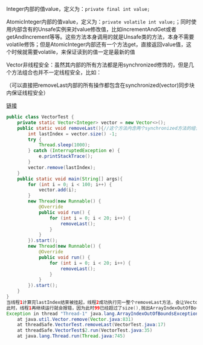 Integer内部的值value，定义为：`private final int value;`

AtomicInteger内部的值value，定义为：`private volatile int value;`；同时使用内部含有的Unsafe实例来对value修改值，比如incrementAndGet或者getAndIncrement等等。这些方法本身调用的就是Unsafe类的方法，本身不需要volatile修饰；但是AtomicInteger内部还有一个方法get，直接返回value值，这个时候就需要volatile，来保证读到的值一定是最新的值

Vector非线程安全：虽然其内部的所有方法都是用synchronized修饰的，但是几个方法组合也并不一定线程安全，比如：

（可以直接把removeLast内部的所有操作都包含在synchronized(vector)同步块内保证线程安全）

[链接](https://juejin.cn/post/6844903717674680328)

```java
public class VectorTest {
    private static Vector<Integer> vector = new Vector<>();
    public static void removeLast(){//这个方法内含两个synchronized方法的组合，但是这个方法本身并不线程安全
        int lastIndex = vector.size() -1;
        try {
            Thread.sleep(1000);
        } catch (InterruptedException e) {
            e.printStackTrace();
        }
        vector.remove(lastIndex);
    }
    public static void main(String[] args){
        for (int i = 0; i < 100; i++) {
            vector.add(i);
        }
        new Thread(new Runnable() {
            @Override
            public void run() {
                for (int i = 0; i < 20; i++) {
                    removeLast();
                }
            }
        }).start();
        new Thread(new Runnable() {
            @Override
            public void run() {
                for (int i = 0; i < 20; i++) {
                    removeLast();
                }
            }
        }).start();
    }
}
当线程1计算完lastIndex结束被挂起，线程2成功执行完一整个removeLast方法，会让Vector.elementCount--
此时，线程1再继续运行就会报错，因为此时99已经超过了size(),抛出ArrayIndexOutOfBoundsException
Exception in thread "Thread-1" java.lang.ArrayIndexOutOfBoundsException: Array index out of range: 99
	at java.util.Vector.remove(Vector.java:831)
	at threadSafe.VectorTest.removeLast(VectorTest.java:17)
	at threadSafe.VectorTest$2.run(VectorTest.java:35)
	at java.lang.Thread.run(Thread.java:745)
```

